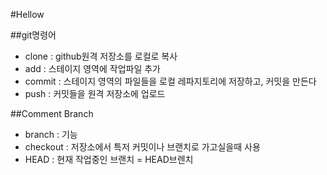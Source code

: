 #Hellow

##git명령어
- clone : github원격 저장소를 로컬로 복사
- add : 스테이지 영역에 작업파일 추가
- commit : 스테이지 영역의 파일들을 로컬 레파지토리에 저장하고, 커밋을 만든다
- push : 커밋들을 원격 저장소에 업로드

##Comment Branch
- branch : 기능
- checkout : 저장소에서 특저 커밋이나 브랜치로 가고실을때 사용
- HEAD : 현재 작업중인 브랜치 = HEAD브렌치